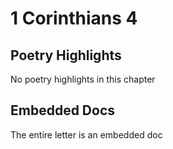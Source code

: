 # 1 Corinthians 4

## Poetry Highlights

No poetry highlights in this chapter

## Embedded Docs

The entire letter is an embedded doc

